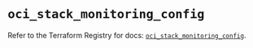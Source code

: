 # `oci_stack_monitoring_config`

Refer to the Terraform Registry for docs: [`oci_stack_monitoring_config`](https://registry.terraform.io/providers/oracle/oci/7.19.0/docs/resources/stack_monitoring_config).
